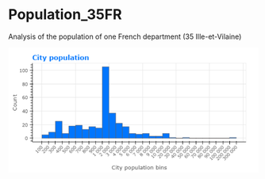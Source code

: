 # Population_35FR
Analysis of the population of one French department (35 Ille-et-Vilaine)

![](/Graphs/CityPopulation.png)
